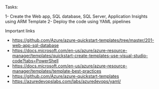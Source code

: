 Tasks:

1- Create the Web app, SQL database, SQL Server, Application Insights using ARM Template
2- Deploy the code using YAML pipelines

Important links
 - https://github.com/Azure/azure-quickstart-templates/tree/master/201-web-app-sql-database
 - https://docs.microsoft.com/en-us/azure/azure-resource-manager/templates/quickstart-create-templates-use-visual-studio-code?tabs=PowerShell
 - https://docs.microsoft.com/en-us/azure/azure-resource-manager/templates/template-best-practices
 - https://github.com/Azure/azure-quickstart-templates
 - https://azuredevopslabs.com/labs/azuredevops/yaml/
 


